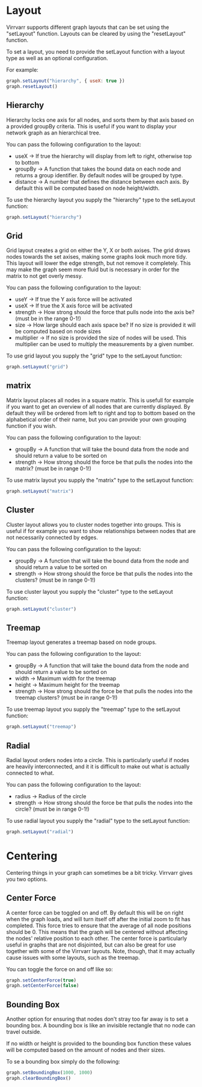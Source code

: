 # Layout
Virrvarr supports different graph layouts that can be set using the "setLayout" function. Layouts can be cleared by using the "resetLayout" function.

To set a layout, you need to provide the setLayout function with a layout type as well as an optional configuration.

For example:
```javascript
graph.setLayout("hierarchy", { useX: true })
graph.resetLayout()
```

## Hierarchy
Hierarchy locks one axis for all nodes, and sorts them by that axis based on a provided groupBy criteria. This is useful if you want to display your network graph as an hierarchical tree.

You can pass the following configuration to the layout:
- useX -> If true the hierarchy will display from left to right, otherwise top to bottom
- groupBy -> A function that takes the bound data on each node and returns a group identifier. By default nodes will be grouped by type.
- distance -> A number that defines the distance between each axis. By default this will be computed based on node height/width.

To use the hierarchy layout you supply the "hierarchy" type to the setLayout function:
```javascript
graph.setLayout("hierarchy")
```

## Grid
Grid layout creates a grid on either the Y, X or both axises. The grid draws nodes towards the set axises, making some graphs look much more tidy. This layout will lower the edge strength, but not remove it completely. This may make the graph seem more fluid but is necessary in order for the matrix to not get overly messy.

You can pass the following configuration to the layout:
- useY -> If true the Y axis force will be activated
- useX -> If true the X axis force will be activated
- strength -> How strong should the force that pulls node into the axis be? (must be in the range 0-1!)
- size -> How large should each axis space be? If no size is provided it will be computed based on node sizes
- multiplier -> If no size is provided the size of nodes will be used. This multiplier can be used to multiply the measurements by a given number.

To use grid layout you supply the "grid" type to the setLayout function:
```javascript
graph.setLayout("grid")
```

## matrix
Matrix layout places all nodes in a square matrix. This is usefull for example if you want to get an overview of all nodes that are currently displayed. By default they will be ordered from left to right and top to bottom based on the alphabetical order of their name, but you can provide your own grouping function if you wish.

You can pass the following configuration to the layout:
- groupBy -> A function that will take the bound data from the node and should return a value to be sorted on
- strength -> How strong should the force be that pulls the nodes into the matrix? (must be in range 0-1!)

To use matrix layout you supply the "matrix" type to the setLayout function:
```javascript
graph.setLayout("matrix")
```

## Cluster
Cluster layout allows you to cluster nodes together into groups. This is useful if for example you want to show relationships between nodes that are not necessarily connected by edges.

You can pass the following configuration to the layout:
- groupBy -> A function that will take the bound data from the node and should return a value to be sorted on
- strength -> How strong should the force be that pulls the nodes into the clusters? (must be in range 0-1!)

To use cluster layout you supply the "cluster" type to the setLayout function:
```javascript
graph.setLayout("cluster")
```

## Treemap
Treemap layout generates a treemap based on node groups.

You can pass the following configuration to the layout:
- groupBy -> A function that will take the bound data from the node and should return a value to be sorted on
- width -> Maximum width for the treemap
- height -> Maximum height for the treemap
- strength -> How strong should the force be that pulls the nodes into the treemap clusters? (must be in range 0-1!)

To use treemap layout you supply the "treemap" type to the setLayout function:
```javascript
graph.setLayout("treemap")
```

## Radial
Radial layout orders nodes into a circle. This is particularly useful if nodes are heavily interconnected, and it it is difficult to make out what is actually connected to what.

You can pass the following configuration to the layout:
- radius -> Radius of the circle
- strength -> How strong should the force be that pulls the nodes into the circle? (must be in range 0-1!)

To use radial layout you supply the "radial" type to the setLayout function:
```javascript
graph.setLayout("radial")
```

# Centering
Centering things in your graph can sometimes be a bit tricky. Virrvarr gives you two options.

## Center Force
A center force can be toggled on and off. By default this will be on right when the graph loads, and will turn itself off after the initial zoom to fit has completed. This force tries to ensure that the average of all node positions should be 0. This means that the graph will be centered without affecting the nodes' relative position to each other. The center force is particularly useful in graphs that are not disjointed, but can also be great for use together with some of the Virrvarr layouts. Note, though, that it may actually cause issues with some layouts, such as the treemap.

You can toggle the force on and off like so:
```javascript
graph.setCenterForce(true)
graph.setCenterForce(false)
```

## Bounding Box
Another option for ensuring that nodes don't stray too far away is to set a bounding box. A bounding box is like an invisible rectangle that no node can travel outside.

If no width or height is provided to the bounding box function these values will be computed based on the amount of nodes and their sizes.

To se a bounding box simply do the following:
```javascript
graph.setBoundingBox(1000, 1000)
graph.clearBoundingBox()
```